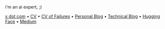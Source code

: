i'm an ai expert, ;)

[x dot com](https://x.com/CllTheCoder) • [CV](https://drive.google.com/file/d/1Bd-WR2FbEeznmZDphXyKLVi_Ud69LKub/view?usp=sharing) • [CV of Failures](https://drive.google.com/file/d/1wiiVKa41FhtYXprEibfOKf_basZ9D3JF/view?usp=sharing) • [Personal Blog](https://carlosxlima.super.site/) • [Technical Blog](https://cllspy.github.io/blog/) • [Hugging Face](https://huggingface.co/CASLL) • [Medium](https://medium.com/@ifaledu2017/classifica%C3%A7%C3%A3o-autom%C3%A1tica-de-perguntas-do-yahoo-com-regress%C3%A3o-log%C3%ADsticaexperi%C3%AAncia-cb82198e1aaa)

